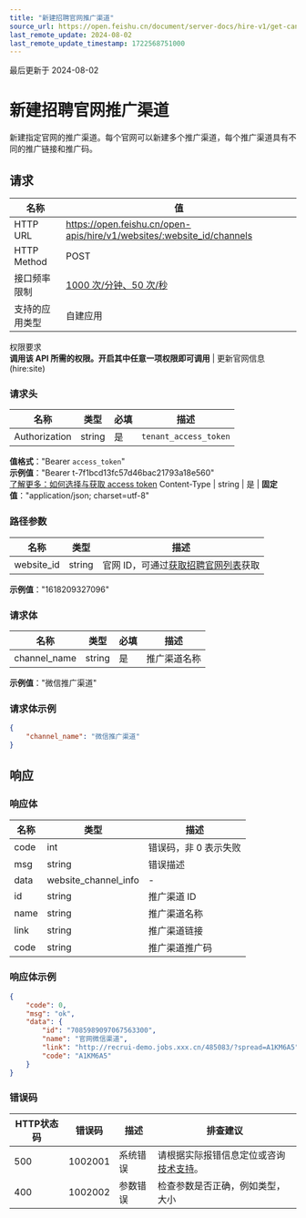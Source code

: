 ```yaml
---
title: "新建招聘官网推广渠道"
source_url: https://open.feishu.cn/document/server-docs/hire-v1/get-candidates/website/create-2
last_remote_update: 2024-08-02
last_remote_update_timestamp: 1722568751000
---
```

最后更新于 2024-08-02

# 新建招聘官网推广渠道

新建指定官网的推广渠道。每个官网可以新建多个推广渠道，每个推广渠道具有不同的推广链接和推广码。

## 请求
名称 | 值
---|---
HTTP URL | https://open.feishu.cn/open-apis/hire/v1/websites/:website_id/channels
HTTP Method | POST
接口频率限制 | [1000 次/分钟、50 次/秒](https://open.feishu.cn/document/ukTMukTMukTM/uUzN04SN3QjL1cDN)
支持的应用类型 | 自建应用
权限要求  
            **调用该 API 所需的权限。开启其中任意一项权限即可调用** | 更新官网信息(hire:site)

### 请求头

名称 | 类型 | 必填 | 描述
--- | --- | --- | ---
Authorization | string | 是 | `tenant_access_token`  
**值格式**："Bearer `access_token`"  
**示例值**："Bearer t-7f1bcd13fc57d46bac21793a18e560"  
[了解更多：如何选择与获取 access token](https://open.feishu.cn/document/uAjLw4CM/ugTN1YjL4UTN24CO1UjN/trouble-shooting/how-to-choose-which-type-of-token-to-use)
Content-Type | string | 是 | **固定值**："application/json; charset=utf-8"

### 路径参数

名称 | 类型 | 描述
--- | --- | ---
website_id | string | 官网 ID，可通过[获取招聘官网列表](https://open.feishu.cn/document/ukTMukTMukTM/uMzM1YjLzMTN24yMzUjN/hire-v1/website/list)获取  
**示例值**："1618209327096"

### 请求体

名称 | 类型 | 必填 | 描述
--- | --- | --- | ---
channel_name | string | 是 | 推广渠道名称  
**示例值**："微信推广渠道"

### 请求体示例
```json
{
    "channel_name": "微信推广渠道"
}
```

## 响应

### 响应体

名称 | 类型 | 描述
--- | --- | ---
code | int | 错误码，非 0 表示失败
msg | string | 错误描述
data | website_channel_info | \-
id | string | 推广渠道 ID
name | string | 推广渠道名称
link | string | 推广渠道链接
code | string | 推广渠道推广码

### 响应体示例
```json
{
    "code": 0,
    "msg": "ok",
    "data": {
        "id": "7085989097067563300",
        "name": "官网微信渠道",
        "link": "http://recrui-demo.jobs.xxx.cn/485083/?spread=A1KM6A5",
        "code": "A1KM6A5"
    }
}
```

### 错误码

HTTP状态码 | 错误码 | 描述 | 排查建议
--- | --- | --- | ---
500 | 1002001 | 系统错误 | 请根据实际报错信息定位或咨询[技术支持](https://applink.feishu.cn/TLJpeNdW)。
400 | 1002002 | 参数错误 | 检查参数是否正确，例如类型，大小
